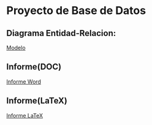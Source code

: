 # Proyecto de Base de Datos

## Diagrama Entidad-Relacion:

[Modelo](https://app.diagrams.net/#G16BmPW1HvCELL1Uj8WHqFot_TiW-7HElW#%7B%22pageId%22%3A%22Y8d_3NL8UVxxHxiU22tO%22%7D)

## Informe(DOC)

[Informe Word](https://docs.google.com/document/d/1B0UvObiQvjm9qSCLYBCNlkPJNiFwswfPPvivqPRfANk/edit)

## Informe(LaTeX)

[Informe LaTeX](https://www.overleaf.com/project/664813a62f1a4bf373ee2830)
